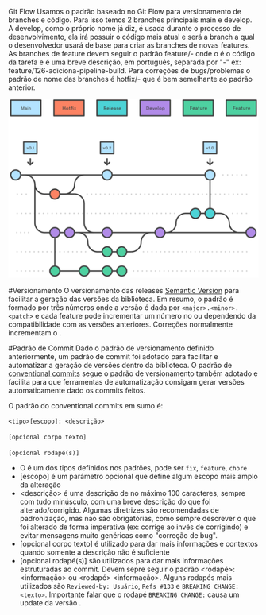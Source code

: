 Git Flow
Usamos o padrão baseado no Git Flow para versionamento de branches e código. Para isso temos 2 branches principais main e develop. A develop, como o próprio nome já diz, é usada durante o processo de desenvolvimento, ela irá possuir o código mais atual e será a branch a qual o desenvolvedor usará de base para criar as branches de novas features. As branches de feature devem seguir o padrão feature/<id>-<feature> onde o <id> é o código da tarefa e <feature> é uma breve descrição, em português, separada por "-" ex: feature/126-adiciona-pipeline-build. Para correções de bugs/problemas o padrão de nome das branches é hotfix/<id>-<fix> que é bem semelhante ao padrão anterior.

<IMG src="Hotfix branches.svg" alt="Fluxo de trabalho Git flow – Ramificações de hotfix"/>

#Versionamento
O versionamento das releases [Semantic Version](https://semver.org/) para facilitar a geração das versões da biblioteca. Em resumo, o padrão é formado por três números onde a versão é dada por `<major>.<minor>.<patch>` e cada feature pode incrementar um número no <minor> ou <major> dependendo da compatibilidade com as versões anteriores. Correções normalmente incrementam o <patch>.

#Padrão de Commit
Dado o padrão de versionamento definido anteriormente, um padrão de commit foi adotado para facilitar e automatizar a geração de versões dentro da biblioteca. O padrão de [conventional commits](https://www.conventionalcommits.org/en/v1.0.0/) segue o padrão de versionamento também adotado e facilita para que ferramentas de automatização consigam gerar versões automaticamente dado os commits feitos.

O padrão do conventional commits em sumo é:


```
<tipo>[escopo]: <descrição>

[opcional corpo texto]

[opcional rodapé(s)]
```

- O <tipo> é um dos tipos definidos nos padrões, pode ser `fix`, `feature`, `chore`
- [escopo] é um parâmetro opcional que define algum escopo mais amplo da alteração
- <descrição> é uma descrição de no máximo 100 caracteres, sempre com tudo minúsculo, com uma breve descrição do que foi alterado/corrigido. Algumas diretrizes são recomendadas de padronização, mas nao são obrigatórias, como sempre descrever o que foi alterado de forma imperativa (ex: corrige ao invés de corrigindo) e evitar mensagens muito genéricas como "correção de bug".
- [opcional corpo texto] é utilizado para dar mais informações e contextos quando somente a descrição não é suficiente
- [opcional rodapé(s)] são utilizados para dar mais informações estruturadas ao commit. Devem sepre seguir o padrão <rodapé>: <informação> ou <rodapé> <informação>. Alguns rodapés mais utilizados são `Reviewed-by: Usuário`,  `Refs #133` e `BREAKING CHANGE: <texto>`. Importante falar que o rodapé `BREAKING CHANGE:` causa um update da versão <major>.